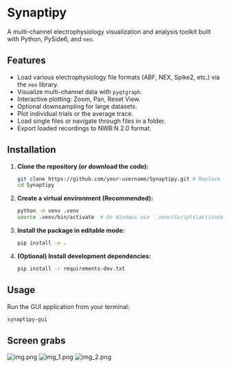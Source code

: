 # Synaptipy

A multi-channel electrophysiology visualization and analysis toolkit built with Python, PySide6, and `neo`.

## Features

*   Load various electrophysiology file formats (ABF, NEX, Spike2, etc.) via the `neo` library.
*   Visualize multi-channel data with `pyqtgraph`.
*   Interactive plotting: Zoom, Pan, Reset View.
*   Optional downsampling for large datasets.
*   Plot individual trials or the average trace.
*   Load single files or navigate through files in a folder.
*   Export loaded recordings to NWB:N 2.0 format.

## Installation

1.  **Clone the repository (or download the code):**
    ```bash
    git clone https://github.com/your-username/Synaptipy.git # Replace with your repo URL
    cd Synaptipy
    ```
2.  **Create a virtual environment (Recommended):**
    ```bash
    python -m venv .venv
    source .venv/bin/activate  # On Windows use `.venv\Scripts\activate`
    ```
3.  **Install the package in editable mode:**
    ```bash
    pip install -e .
    ```
4.  **(Optional) Install development dependencies:**
    ```bash
    pip install -r requirements-dev.txt
    ```

## Usage

Run the GUI application from your terminal:

```bash
synaptipy-gui
```

## Screen grabs
<img alt="img.png" src="img.png"/>
<img alt="img_1.png" src="img_1.png"/>
<img alt="img_2.png" src="img_2.png"/>